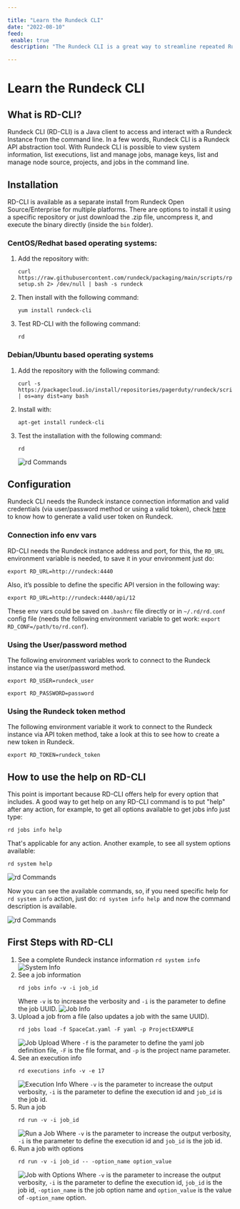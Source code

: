 ```yaml
---

title: "Learn the Rundeck CLI"
date: "2022-08-10"
feed:
 enable: true
 description: "The Rundeck CLI is a great way to streamline repeated Rundeck tasks or programmatically manage your installation. Learn more about using it today. "

---
```


# Learn the Rundeck CLI

## What is RD-CLI?

Rundeck CLI (RD-CLI) is a Java client to access and interact with a Rundeck Instance from the command line. In a few words, Rundeck CLI is a Rundeck API abstraction tool. With Rundeck CLI is possible to view system information, list executions, list and manage jobs, manage keys, list and manage node source, projects, and jobs in the command line.

## Installation

RD-CLI is available as a separate install from Rundeck Open Source/Enterprise for multiple platforms.  There are options to install it using a specific repository or just download the .zip file, uncompress it, and execute the binary directly (inside the `bin` folder).

### CentOS/Redhat based operating systems:

1. Add the repository with:
    ```
    curl https://raw.githubusercontent.com/rundeck/packaging/main/scripts/rpm-setup.sh 2> /dev/null | bash -s rundeck
    ```
1. Then install with the following command:
    ```
    yum install rundeck-cli
    ```
1. Test RD-CLI with the following command:
    ```
    rd
    ```

### Debian/Ubuntu based operating systems

1. Add the repository with the following command:
    ```
    curl -s https://packagecloud.io/install/repositories/pagerduty/rundeck/script.deb.sh | os=any dist=any bash
    ```
1. Install with:
    ```
    apt-get install rundeck-cli
    ```
1. Test the installation with the following command:
    ```
    rd
    ```
    ![rd Commands](@assets/img/learn-rd-cli-1.png)

## Configuration

Rundeck CLI needs the Rundeck instance connection information and valid credentials (via user/password method or using a valid token), check [here](https://docs.rundeck.com/docs/manual/10-user.html#generate-api-token) to know how to generate a valid user token on Rundeck.

### Connection info env vars

RD-CLI needs the Rundeck instance address and port, for this, the `RD_URL` environment variable is needed, to save it in your environment just do:

```
export RD_URL=http://rundeck:4440
```

Also, it’s possible to define the specific API version in the following way:

```
export RD_URL=http://rundeck:4440/api/12
```

These env vars could be saved on `.bashrc` file directly or in `~/.rd/rd.conf` config file (needs the following environment variable to get work: `export RD_CONF=/path/to/rd.conf`).

### Using the User/password method

The following environment variables work to connect to the Rundeck instance via the user/password method.

```
export RD_USER=rundeck_user

export RD_PASSWORD=password
```

### Using the Rundeck token method

The following environment variable it work to connect to the Rundeck instance via API token method, take a look at this to see how to create a new token in Rundeck.

```
export RD_TOKEN=rundeck_token
```

## How to use the help on RD-CLI

This point is important because RD-CLI offers help for every option that includes. A good way to get help on any RD-CLI command is to put "help" after any action, for example, to get all options available to get jobs info just type:

```
rd jobs info help
```

That's applicable for any action. Another example, to see all system options available:

```
rd system help
```

![rd Commands](@assets/img/learn-rd-cli-2.png)

Now you can see the available commands, so, if you need specific help for `rd system info` action, just do: `rd system info help `and now the command description is available.

![rd Commands](@assets/img/learn-rd-cli-3.png)

## First Steps with RD-CLI

1) See a complete Rundeck instance information
    `rd system info`
    ![System Info](@assets/img/learn-rd-cli-4.png)
1) See a job information
    ```
    rd jobs info -v -i job_id
    ```
    Where `-v` is to increase the verbosity and `-i` is the parameter to define the job UUID.
    ![Job Info](@assets/img/learn-rd-cli-5.png)
1) Upload a job from a file (also updates a job with the same UUID).
    ```
    rd jobs load -f SpaceCat.yaml -F yaml -p ProjectEXAMPLE
    ```
    ![Job Upload](@assets/img/learn-rd-cli-6.png)
    Where `-f` is the parameter to define the yaml job definition file, `-F` is the file format, and `-p` is the project name parameter.
1) See an execution info
    ```
    rd executions info -v -e 17
    ```
    ![Execution Info](@assets/img/learn-rd-cli-7.png)
    Where `-v` is the parameter to increase the output verbosity, `-i` is the parameter to define the execution id and `job_id` is the job id.
1) Run a job
    ```
    rd run -v -i job_id
    ```
    ![Run a Job](@assets/img/learn-rd-cli-8.png)
    Where `-v` is the parameter to increase the output verbosity, `-i` is the parameter to define the execution id and `job_id` is the job id.
1) Run a job with options
    ```
    rd run -v -i job_id -- -option_name option_value
    ```
    ![Job with Options](@assets/img/learn-rd-cli-9.png)
    Where `-v` is the parameter to increase the output verbosity, `-i` is the parameter to define the execution id, `job_id` is the job id, `-option_name` is the job option name and `option_value` is the value of `-option_name` option.
